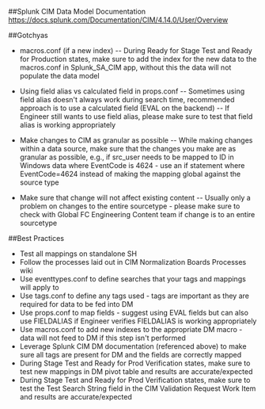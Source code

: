 ##Splunk CIM Data Model Documentation
https://docs.splunk.com/Documentation/CIM/4.14.0/User/Overview 

##Gotchyas
- macros.conf (if a new index)
-- During Ready for Stage Test and Ready for Production states, make sure to add the index for the new data to the macros.conf in Splunk_SA_CIM app, without this the data will not populate the data model
 
- Using field alias vs calculated field in props.conf
-- Sometimes using field alias doesn't always work during search time, recommended approach is to use a calculated field (EVAL on the backend)
-- If Engineer still wants to use field alias, please make sure to test that field alias is working appropriately

- Make changes to CIM as granular as possible
-- While making changes within a data source, make sure that the changes you make are as granular as possible, e.g., if src_user needs to be mapped to ID in Windows data where EventCode is 4624 - use an if statement where EventCode=4624 instead of making the mapping global against the source type

- Make sure that change will not affect existing content
-- Usually only a problem on changes to the entire sourcetype - please make sure to check with Global FC Engineering Content team if change is to an entire sourcetype


##Best Practices
- Test all mappings on standalone SH
- Follow the processes laid out in CIM Normalization Boards Processes wiki
- Use eventtypes.conf to define searches that your tags and mappings will apply to
- Use tags.conf to define any tags used - tags are important as they are required for data to be fed into DM
- Use props.conf to map fields - suggest using EVAL fields but can also use FIELDALIAS if Engineer verifies FIELDALIAS is working appropriately
- Use macros.conf to add new indexes to the appropriate DM macro - data will not feed to DM if this step isn't performed
- Leverage Splunk CIM DM documentation (referenced above) to make sure all tags are present for DM and the fields are correctly mapped
- During Stage Test and Ready for Prod Verification states, make sure to test new mappings in DM pivot table and results are accurate/expected
- During Stage Test and Ready for Prod Verification states, make sure to test the Test Search String field in the CIM Validation Request Work Item and results are accurate/expected

